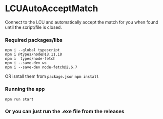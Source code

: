 # LCUAutoAcceptMatch
Connect to the LCU and automatically accept the match for you when found until the script/file is closed. 



### Required packages/libs
```
npm i --global typescript
npm i @types/node@18.11.18
npm i  types/node-fetch
npm i --save-dev ws
npm i --save-dev node-fetch@2.6.7
```
OR
isntall them from `package.json`
`npm install`

### Running the app
`npm run start`

### Or you can just run the .exe file from the releases
